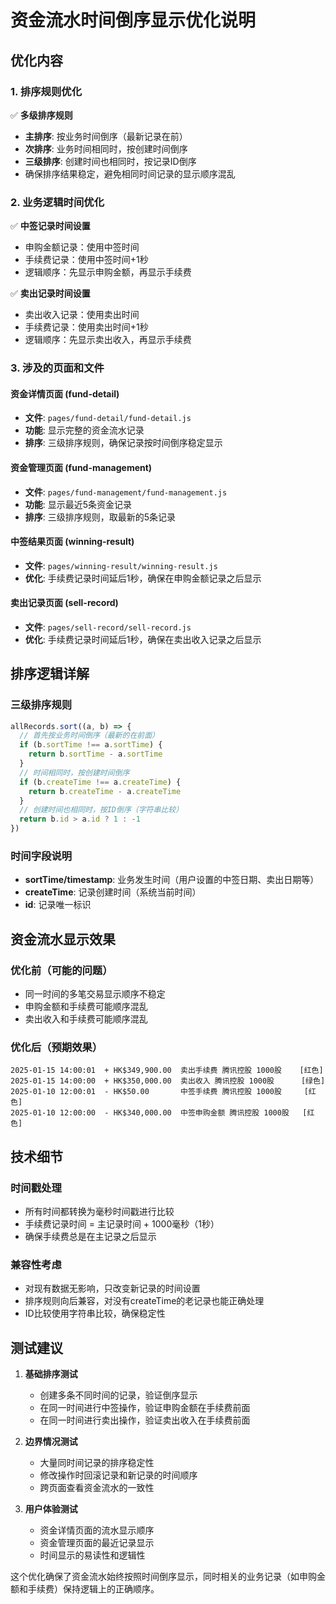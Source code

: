 # 资金流水时间倒序显示优化说明

## 优化内容

### 1. 排序规则优化
✅ **多级排序规则**
- **主排序**: 按业务时间倒序（最新记录在前）
- **次排序**: 业务时间相同时，按创建时间倒序
- **三级排序**: 创建时间也相同时，按记录ID倒序
- 确保排序结果稳定，避免相同时间记录的显示顺序混乱

### 2. 业务逻辑时间优化
✅ **中签记录时间设置**
- 申购金额记录：使用中签时间
- 手续费记录：使用中签时间+1秒
- 逻辑顺序：先显示申购金额，再显示手续费

✅ **卖出记录时间设置**
- 卖出收入记录：使用卖出时间
- 手续费记录：使用卖出时间+1秒
- 逻辑顺序：先显示卖出收入，再显示手续费

### 3. 涉及的页面和文件

#### 资金详情页面 (fund-detail)
- **文件**: `pages/fund-detail/fund-detail.js`
- **功能**: 显示完整的资金流水记录
- **排序**: 三级排序规则，确保记录按时间倒序稳定显示

#### 资金管理页面 (fund-management)
- **文件**: `pages/fund-management/fund-management.js`
- **功能**: 显示最近5条资金记录
- **排序**: 三级排序规则，取最新的5条记录

#### 中签结果页面 (winning-result)
- **文件**: `pages/winning-result/winning-result.js`
- **优化**: 手续费记录时间延后1秒，确保在申购金额记录之后显示

#### 卖出记录页面 (sell-record)
- **文件**: `pages/sell-record/sell-record.js`
- **优化**: 手续费记录时间延后1秒，确保在卖出收入记录之后显示

## 排序逻辑详解

### 三级排序规则
```javascript
allRecords.sort((a, b) => {
  // 首先按业务时间倒序（最新的在前面）
  if (b.sortTime !== a.sortTime) {
    return b.sortTime - a.sortTime
  }
  // 时间相同时，按创建时间倒序
  if (b.createTime !== a.createTime) {
    return b.createTime - a.createTime
  }
  // 创建时间也相同时，按ID倒序（字符串比较）
  return b.id > a.id ? 1 : -1
})
```

### 时间字段说明
- **sortTime/timestamp**: 业务发生时间（用户设置的中签日期、卖出日期等）
- **createTime**: 记录创建时间（系统当前时间）
- **id**: 记录唯一标识

## 资金流水显示效果

### 优化前（可能的问题）
- 同一时间的多笔交易显示顺序不稳定
- 申购金额和手续费可能顺序混乱
- 卖出收入和手续费可能顺序混乱

### 优化后（预期效果）
```
2025-01-15 14:00:01  + HK$349,900.00  卖出手续费 腾讯控股 1000股    [红色]
2025-01-15 14:00:00  + HK$350,000.00  卖出收入 腾讯控股 1000股      [绿色]
2025-01-10 12:00:01  - HK$50.00       中签手续费 腾讯控股 1000股     [红色]
2025-01-10 12:00:00  - HK$340,000.00  中签申购金额 腾讯控股 1000股   [红色]
```

## 技术细节

### 时间戳处理
- 所有时间都转换为毫秒时间戳进行比较
- 手续费记录时间 = 主记录时间 + 1000毫秒（1秒）
- 确保手续费总是在主记录之后显示

### 兼容性考虑
- 对现有数据无影响，只改变新记录的时间设置
- 排序规则向后兼容，对没有createTime的老记录也能正确处理
- ID比较使用字符串比较，确保稳定性

## 测试建议

1. **基础排序测试**
   - 创建多条不同时间的记录，验证倒序显示
   - 在同一时间进行中签操作，验证申购金额在手续费前面
   - 在同一时间进行卖出操作，验证卖出收入在手续费前面

2. **边界情况测试**
   - 大量同时间记录的排序稳定性
   - 修改操作时回滚记录和新记录的时间顺序
   - 跨页面查看资金流水的一致性

3. **用户体验测试**
   - 资金详情页面的流水显示顺序
   - 资金管理页面的最近记录显示
   - 时间显示的易读性和逻辑性

这个优化确保了资金流水始终按照时间倒序显示，同时相关的业务记录（如申购金额和手续费）保持逻辑上的正确顺序。
